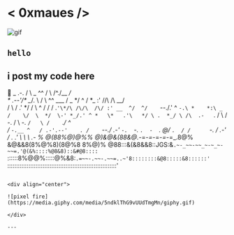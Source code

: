 # < 0xmaues />

![gif](https://media1.giphy.com/media/v1.Y2lkPTc5MGI3NjExN2hiMjg2OHlwdXAyMnBoMnE3amV3ZDRzZzBnNGJncWZ6a2dpZzF4MSZlcD12MV9pbnRlcm5hbF9naWZfYnlfaWQmY3Q9Zw/9oI4buwq7L7q6Tm5g7/giphy.gif)



##  `hello`

i post my code here
---
🌌
                                  _
                        .-.      / \        _
            ^^         /   \    /^./\__   _/ \
          *        .--'\/\* \__/.      \ /    \  ^^  ___
         / \_    */ ^      \/  *_  :'   /\/\  /\  __/   \
        /    \  /    .'   */  /  \   ^ /    \/  \/ .`'\*/\
       /\/\  /\/ :' __  ^/  ^/    `--./.'  ^  `-.\ *    *:\ _
      /    \/  \  */  \-' *_/.' ^ *   \*   .'\   */ \ .  *_/ \
    /\  .-   `. \/     \ / -.   / \ -. `/   \ /    `._/  ^  \
   /  `-.__ ^   / .-'.--'    . /    `--./ .-'  `-.  `-. `.  -  `.
 @/        `.  / /      `-.   /  .-'   / .   .'   \    \  \  .-  \%
 @(88%@)@%% @)&@&(88&@.-_=_-=_-=_-=_-=_.8@% &@&&8(8%@%8)(8@%8 8%@)%
 @88:::&(&8&&8::JGS:&`.~-_~~-~~_~-~_~-~~=.'@(&%::::%@8&8)::&#@8::::
 `::::::8%@@%:::::@%&8:`.=~~-.~~-.~~=..~'8::::::::&@8:::::&8::::::'
  `::::::::::::::::::::::::::::::::::::::::::::::::::::::::::::::'
```

<div align="center">

![pixel fire](https://media.giphy.com/media/5ndklThG9vUUdTmgMn/giphy.gif)

</div>

---



